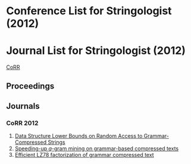 # Conference List for Stringologist (2012)
  
# Journal List for Stringologist (2012)
  
[CoRR](#corr-2012)  
## Proceedings  
  
## Journals  
  
### CoRR 2012  
  1. [Data Structure Lower Bounds on Random Access to Grammar-Compressed Strings](https://arxiv.org/abs/1203.1080)  
  2. [Speeding-up $q$-gram mining on grammar-based compressed texts](https://arxiv.org/abs/1202.3311)  
  3. [Efficient LZ78 factorization of grammar compressed text](https://arxiv.org/abs/1207.4607)  
  